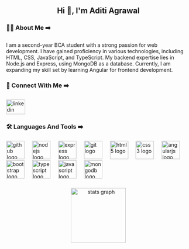 <h2 align="center">Hi 👋, I'm Aditi Agrawal</h2>

###

<h3 align="left">👨‍💻 About Me ➡️</h3>

###

<p align="left">I am a second-year BCA student with a strong passion for web development. I have gained proficiency in various technologies, including HTML, CSS, JavaScript, and TypeScript. My backend expertise lies in Node.js and Express, using MongoDB as a database. Currently, I am expanding my skill set by learning Angular for frontend development.</p>

###

<h3 align="left">🌟 Connect With Me ➡️</h3>

###

<div align="left">
  <a href="https://www.linkedin.com/in/07aditiagrawal/" target="_blank">
    <img src="https://raw.githubusercontent.com/maurodesouza/profile-readme-generator/master/src/assets/icons/social/linkedin/default.svg" width="52" height="40" alt="linkedin logo"  />
  </a>
</div>

###

<h3 align="left">🛠️ Languages And Tools ➡️</h3>

###

<div align="left">
  <img src="https://skillicons.dev/icons?i=github" height="50" alt="github logo"  />
  <img width="13" />
  <img src="https://skillicons.dev/icons?i=nodejs" height="50" alt="nodejs logo"  />
  <img width="13" />
  <img src="https://skillicons.dev/icons?i=express" height="50" alt="express logo"  />
  <img width="13" />
  <img src="https://skillicons.dev/icons?i=git" height="50" alt="git logo"  />
  <img width="13" />
  <img src="https://skillicons.dev/icons?i=html" height="50" alt="html5 logo"  />
  <img width="13" />
  <img src="https://skillicons.dev/icons?i=css" height="50" alt="css3 logo"  />
  <img width="13" />
  <img src="https://skillicons.dev/icons?i=angular" height="50" alt="angularjs logo"  />
  <img width="13" />
  <img src="https://skillicons.dev/icons?i=bootstrap" height="50" alt="bootstrap logo"  />
  <img width="13" />
  <img src="https://skillicons.dev/icons?i=ts" height="50" alt="typescript logo"  />
  <img width="13" />
  <img src="https://skillicons.dev/icons?i=js" height="50" alt="javascript logo"  />
  <img width="13" />
  <img src="https://skillicons.dev/icons?i=mongodb" height="50" alt="mongodb logo"  />
</div>

###

<div align="center">
  <img src="https://github-readme-stats.vercel.app/api?username=Aditi-Agrawal07&hide_title=false&hide_rank=false&show_icons=true&include_all_commits=true&count_private=true&disable_animations=false&theme=dracula&locale=en&hide_border=false" height="150" alt="stats graph"  />
  
</div>





<div align="left">
</div>

<br clear="both">

<div align="center">
  <img height="0" src=""  />
</div>

###

